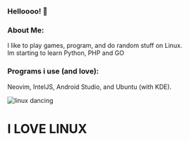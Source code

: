 ### Helloooo! 👋

### About Me:
I like to play games, program, and do random stuff on Linux. <br> Im starting to learn Python, PHP and GO

### Programs i use (and love):
Neovim, IntelJS, Android Studio, and Ubuntu (with KDE).

![linux dancing](GatoRodar.gif) 
 
# I LOVE LINUX
